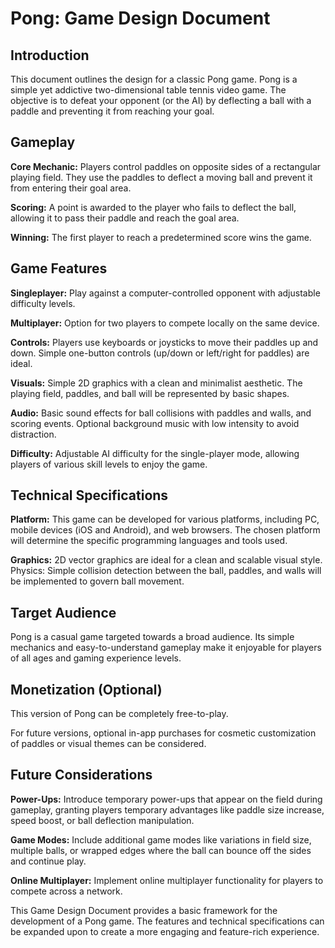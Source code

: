 # Pong: Game Design Document

## Introduction

This document outlines the design for a classic Pong game. Pong is a simple yet addictive two-dimensional table tennis video game. The objective is to defeat your opponent (or the AI) by deflecting a ball with a paddle and preventing it from reaching your goal.

## Gameplay

**Core Mechanic:** Players control paddles on opposite sides of a rectangular playing field. They use the paddles to deflect a moving ball and prevent it from entering their goal area.

**Scoring:** A point is awarded to the player who fails to deflect the ball, allowing it to pass their paddle and reach the goal area.

**Winning:** The first player to reach a predetermined score wins the game.

## Game Features

**Singleplayer:** Play against a computer-controlled opponent with adjustable difficulty levels.

**Multiplayer:** Option for two players to compete locally on the same device.

**Controls:** Players use keyboards or joysticks to move their paddles up and down. Simple one-button controls (up/down or left/right for paddles) are ideal.

**Visuals:** Simple 2D graphics with a clean and minimalist aesthetic. The playing field, paddles, and ball will be represented by basic shapes.

**Audio:** Basic sound effects for ball collisions with paddles and walls, and scoring events. Optional background music with low intensity to avoid distraction.

**Difficulty:** Adjustable AI difficulty for the single-player mode, allowing players of various skill levels to enjoy the game.

## Technical Specifications

**Platform:** This game can be developed for various platforms, including PC, mobile devices (iOS and Android), and web browsers. The chosen platform will determine the specific programming languages and tools used.

**Graphics:** 2D vector graphics are ideal for a clean and scalable visual style.
Physics: Simple collision detection between the ball, paddles, and walls will be implemented to govern ball movement.

## Target Audience

Pong is a casual game targeted towards a broad audience. Its simple mechanics and easy-to-understand gameplay make it enjoyable for players of all ages and gaming experience levels.

## Monetization (Optional)

This version of Pong can be completely free-to-play. 

For future versions, optional in-app purchases for cosmetic customization of paddles or visual themes can be considered.

## Future  Considerations

**Power-Ups:** Introduce temporary power-ups that appear on the field during gameplay, granting players temporary advantages like paddle size increase, speed boost, or ball deflection manipulation.

**Game Modes:** Include additional game modes like variations in field size, multiple balls, or wrapped edges where the ball can bounce off the sides and continue play.

**Online Multiplayer:** Implement online multiplayer functionality for players to compete across a network.

This Game Design Document provides a basic framework for the development of a Pong game. The features and technical specifications can be expanded upon to create a more engaging and feature-rich experience.